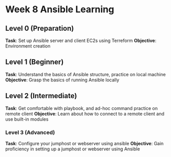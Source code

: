 # Week 8 Ansible Learning

## Level 0 (Preparation)
**Task**: Set up Ansible server and client EC2s using Terreform
**Objective**: Environment creation

## Level 1 (Beginner)
**Task**: Understand the basics of Ansible structure, practice on local machine
**Objective**: Grasp the basics of running Ansible locally

## Level 2 (Intermediate)
**Task**: Get comfortable with playbook, and ad-hoc command practice on remote client
**Objective**: Learn about how to connect to a remote client and use built-in modules

### Level 3 (Advanced)
**Task**: Configure your jumphost or webserver using ansible
**Objective**: Gain proficiency in setting up a jumphost or webserver using Ansible